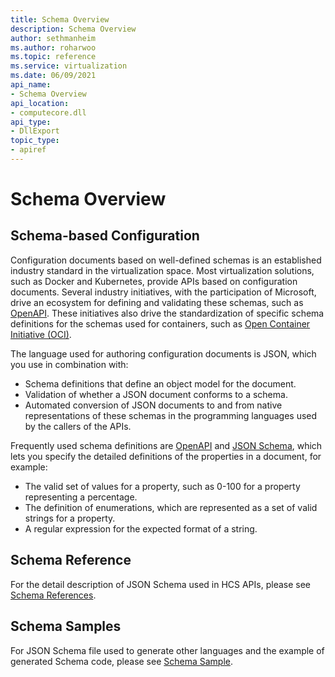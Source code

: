 ```yaml
---
title: Schema Overview
description: Schema Overview
author: sethmanheim
ms.author: roharwoo
ms.topic: reference
ms.service: virtualization
ms.date: 06/09/2021
api_name:
- Schema Overview
api_location:
- computecore.dll
api_type:
- DllExport
topic_type: 
- apiref
---
```

# Schema Overview

## Schema-based Configuration

Configuration documents based on well-defined schemas is an established industry standard in the virtualization space. Most virtualization solutions, such as Docker and Kubernetes, provide APIs based on configuration documents. Several industry initiatives, with the participation of Microsoft, drive an ecosystem for defining and validating these schemas, such as [OpenAPI](https://www.openapis.org/). These initiatives also drive the standardization of specific schema definitions for the schemas used for containers, such as [Open Container Initiative (OCI)](https://opencontainers.org/).

The language used for authoring configuration documents is JSON, which you use in combination with:

* Schema definitions that define an object model for the document.
* Validation of whether a JSON document conforms to a schema.
* Automated conversion of JSON documents to and from native representations of these schemas in the programming languages used by the callers of the APIs.

Frequently used schema definitions are [OpenAPI](https://www.openapis.org/) and [JSON Schema](http://json-schema.org/), which lets you specify the detailed definitions of the properties in a document, for example:

* The valid set of values for a property, such as 0-100 for a property representing a percentage.
* The definition of enumerations, which are represented as a set of valid strings for a property.
* A regular expression for the expected format of a string.


## Schema Reference

For the detail description of JSON Schema used in HCS APIs, please see [Schema References](./SchemaReference.md).

## Schema Samples

For JSON Schema file used to generate other languages and the example of generated Schema code, please see [Schema Sample](./SchemaSample.md). 
